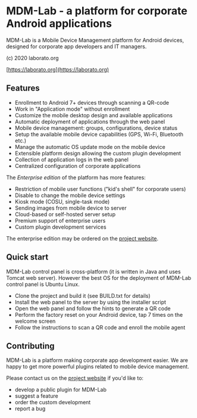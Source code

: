 # MDM-Lab - a platform for corporate Android applications

MDM-Lab is a Mobile Device Management platform for Android devices, designed for corporate app developers and IT managers.

(c) 2020 laborato.org

[https://laborato.org](https://laborato.org)

## Features

 - Enrollment to Android 7+ devices through scanning a QR-code
 - Work in "Application mode" without enrollment
 - Customize the mobile desktop design and available applications
 - Automatic deployment of applications through the web panel
 - Mobile device management: groups, configurations, device status
 - Setup the available mobile device capabilities (GPS, Wi-Fi, Bluetooth etc.)
 - Manage the automatic OS update mode on the mobile device
 - Extensible platform design allowing the custom plugin development
 - Collection of application logs in the web panel
 - Centralized configuration of corporate applications

The *Enterprise edition* of the platform has more features:

 - Restriction of mobile user functions ("kid's shell" for corporate users)
 - Disable to change the mobile device settings
 - Kiosk mode (COSU, single-task mode)
 - Sending images from mobile device to server
 - Cloud-based or self-hosted server setup
 - Premium support of enterprise users
 - Custom plugin development services

The enterprise edition may be ordered on the [project website](https://laborato.org).

## Quick start

MDM-Lab control panel is cross-platform (it is written in Java and uses Tomcat web server). However the best OS for the deployment of MDM-Lab control panel is Ubuntu Linux. 

 - Clone the project and build it (see BUILD.txt for details)
 - Install the web panel to the server by using the installer script
 - Open the web panel and follow the hints to generate a QR code
 - Perform the factory reset on your Android device, tap 7 times on the welcome screen
 - Follow the instructions to scan a QR code and enroll the mobile agent
 
## Contributing

MDM-Lab is a platform making corporate app development easier. We are happy to get more powerful plugins related to mobile device management. 

Please contact us on the [project website](https://laborato.org) if you'd like to:

 - develop a public plugin for MDM-Lab
 - suggest a feature
 - order the custom development
 - report a bug



